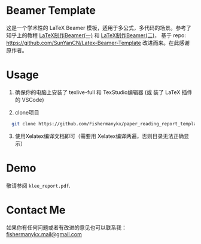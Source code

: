 # Beamer Template

这是一个学术性的 LaTeX Beamer 模板，适用于多公式，多代码的场景。参考了知乎上的教程 [LaTeX制作Beamer(一)](https://zhuanlan.zhihu.com/p/36868831) 和 [LaTeX制作Beamer(二)](https://zhuanlan.zhihu.com/p/39177705)， 基于 repo: https://github.com/SunYanCN/Latex-Beamer-Template 改进而来。在此感谢原作者。



# Usage

1. 确保你的电脑上安装了 texlive-full 和 TexStudio编辑器 (或 装了 LaTeX 插件的 VSCode)

2. clone项目
```bash
  git clone https://github.com/Fishermanykx/paper_reading_report_template.git
```
3. 使用Xelatex编译文档即可（需要用 Xelatex编译两遍，否则目录无法正确显示）



# Demo

敬请参阅 `klee_report.pdf`.



# Contact Me

如果你有任何问题或者有改进的意见也可以联系我：fishermanykx.mail@gmail.com

